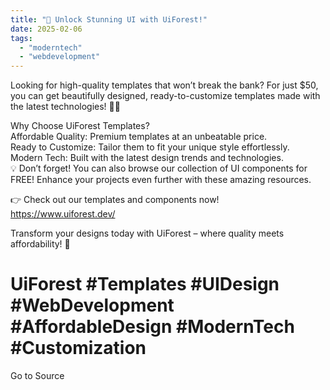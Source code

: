 ```yaml
---
title: "🚀 Unlock Stunning UI with UiForest!"
date: 2025-02-06
tags: 
  - "moderntech"
  - "webdevelopment"
---
```


Looking for high-quality templates that won’t break the bank? For just $50, you can get beautifully designed, ready-to-customize templates made with the latest technologies! 🎨✨

Why Choose UiForest Templates?  
Affordable Quality: Premium templates at an unbeatable price.  
Ready to Customize: Tailor them to fit your unique style effortlessly.  
Modern Tech: Built with the latest design trends and technologies.  
💡 Don’t forget! You can also browse our collection of UI components for FREE! Enhance your projects even further with these amazing resources.

👉 Check out our templates and components now! https://www.uiforest.dev/

Transform your designs today with UiForest – where quality meets affordability! 💖

# UiForest #Templates #UIDesign #WebDevelopment #AffordableDesign #ModernTech #Customization

Go to Source
